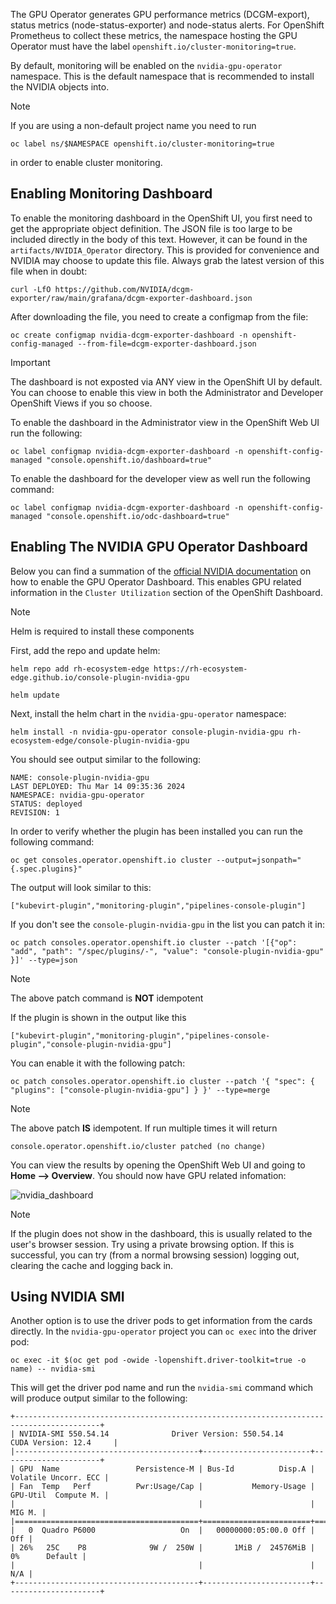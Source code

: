 The GPU Operator generates GPU performance metrics (DCGM-export), status metrics (node-status-exporter) and node-status alerts. For OpenShift Prometheus to collect these metrics, the namespace hosting the GPU Operator must have the label `openshift.io/cluster-monitoring=true`.

By default, monitoring will be enabled on the `nvidia-gpu-operator` namespace. This is the default namespace that is recommended to install the NVIDIA objects into. 

> [!NOTE]
> If you are using a non-default project name you need to run
> ```
> oc label ns/$NAMESPACE openshift.io/cluster-monitoring=true
> ```
> in order to enable cluster monitoring.

## Enabling Monitoring Dashboard

To enable the monitoring dashboard in the OpenShift UI, you first need to get the appropriate object definition. The JSON file is too large to be included directly in the body of this text. However, it can be found in the `artifacts/NVIDIA_Operator` directory. This is provided for convenience and NVIDIA may choose to update this file. Always grab the latest version of this file when in doubt:

```
curl -LfO https://github.com/NVIDIA/dcgm-exporter/raw/main/grafana/dcgm-exporter-dashboard.json
```

After downloading the file, you need to create a configmap from the file:

```
oc create configmap nvidia-dcgm-exporter-dashboard -n openshift-config-managed --from-file=dcgm-exporter-dashboard.json
```

> [!IMPORTANT]
> The dashboard is not exposted via ANY view in the OpenShift UI by default. You can choose to enable this view in both the Administrator and Developer OpenShift Views if you so choose.

To enable the dashboard in the Administrator view in the OpenShift Web UI run the following:

```
oc label configmap nvidia-dcgm-exporter-dashboard -n openshift-config-managed "console.openshift.io/dashboard=true"
```

To enable the dashboard for the developer view as well run the following command:

```
oc label configmap nvidia-dcgm-exporter-dashboard -n openshift-config-managed "console.openshift.io/odc-dashboard=true"
```

## Enabling The NVIDIA GPU Operator Dashboard


Below you can find a summation of the [official NVIDIA documentation](https://docs.nvidia.com/datacenter/cloud-native/gpu-operator/latest/openshift/enable-gpu-op-dashboard.html) on how to enable the GPU Operator Dashboard. This enables GPU related information in the `Cluster Utilization` section of the OpenShift Dashboard.

> [!NOTE]
> Helm is required to install these components

First, add the repo and update helm:
```
helm repo add rh-ecosystem-edge https://rh-ecosystem-edge.github.io/console-plugin-nvidia-gpu

helm update
```

Next, install the helm chart in the `nvidia-gpu-operator` namespace:

```
helm install -n nvidia-gpu-operator console-plugin-nvidia-gpu rh-ecosystem-edge/console-plugin-nvidia-gpu
```

You should see output similar to the following:

```
NAME: console-plugin-nvidia-gpu
LAST DEPLOYED: Thu Mar 14 09:35:36 2024
NAMESPACE: nvidia-gpu-operator
STATUS: deployed
REVISION: 1
```

In order to verify whether the plugin has been installed you can run the following command:

```
oc get consoles.operator.openshift.io cluster --output=jsonpath="{.spec.plugins}"
```

The output will look similar to this:

```
["kubevirt-plugin","monitoring-plugin","pipelines-console-plugin"]
```

If you don't see the `console-plugin-nvidia-gpu` in the list you can patch it in:

```
oc patch consoles.operator.openshift.io cluster --patch '[{"op": "add", "path": "/spec/plugins/-", "value": "console-plugin-nvidia-gpu" }]' --type=json
```

> [!NOTE]
> The above patch command is __NOT__ idempotent

If the plugin is shown in the output like this

```
["kubevirt-plugin","monitoring-plugin","pipelines-console-plugin","console-plugin-nvidia-gpu"]
```

You can enable it with the following patch:

```
oc patch consoles.operator.openshift.io cluster --patch '{ "spec": { "plugins": ["console-plugin-nvidia-gpu"] } }' --type=merge
```

> [!NOTE]
> The above patch __IS__ idempotent. If run multiple times it will return
> ```
> console.operator.openshift.io/cluster patched (no change)
> ```


You can view the results by opening the OpenShift Web UI and going to **Home --> Overview**. You should now have GPU related infomation:

![nvidia_dashboard](../images/nvidia_dashboard_overview.png)


> [!NOTE]
> If the plugin does not show in the dashboard, this is usually related to the user's browser session. Try using a private browsing option. If this is successful, you can try (from a normal browsing session) logging out, clearing the cache and logging back in.

## Using NVIDIA SMI

Another option is to use the driver pods to get information from the cards directly. In the `nvidia-gpu-operator` project you can `oc exec` into the driver pod:

```
oc exec -it $(oc get pod -owide -lopenshift.driver-toolkit=true -o name) -- nvidia-smi
```

This will get the driver pod name and run the `nvidia-smi` command which will produce output similar to the following:

```
+-----------------------------------------------------------------------------------------+
| NVIDIA-SMI 550.54.14              Driver Version: 550.54.14      CUDA Version: 12.4     |
|-----------------------------------------+------------------------+----------------------+
| GPU  Name                 Persistence-M | Bus-Id          Disp.A | Volatile Uncorr. ECC |
| Fan  Temp   Perf          Pwr:Usage/Cap |           Memory-Usage | GPU-Util  Compute M. |
|                                         |                        |               MIG M. |
|=========================================+========================+======================|
|   0  Quadro P6000                   On  |   00000000:05:00.0 Off |                  Off |
| 26%   25C    P8              9W /  250W |       1MiB /  24576MiB |      0%      Default |
|                                         |                        |                  N/A |
+-----------------------------------------+------------------------+----------------------+
```